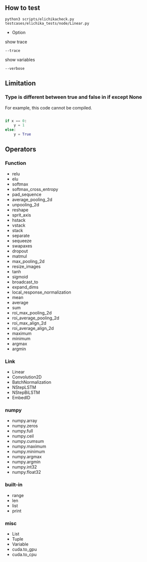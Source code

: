 ## How to test

```
python3 scripts/elichikacheck.py testcases/elichika_tests/node/Linear.py
```

- Option

show trace

```
--trace
```

show variables

```
--verbose
```

## Limitation

### Type is different between true and false in if except None

For example, this code cannot be compiled.

```python

if x == 0:
    y = 1
else:
    y = True    

```

## Operators

### Function

- relu
- elu
- softmax
- softmax_cross_entropy
- pad_sequence
- average_pooling_2d
- unpooling_2d
- reshape
- sprit_axis
- hstack
- vstack
- stack
- separate
- sequeeze
- swapaxes
- dropout
- matmul
- max_pooling_2d
- resize_images
- tanh
- sigmoid
- broadcast_to
- expand_dims
- local_response_normalization
- mean
- average
- sum
- roi_max_pooling_2d
- roi_average_pooling_2d
- roi_max_align_2d
- roi_average_align_2d
- maximum
- minimum
- argmax
- argmin

### Link

- Linear
- Convolution2D
- BatchNormalization
- NStepLSTM
- NStepBiLSTM
- EmbedID

### numpy

- numpy.array
- numpy.zeros
- numpy.full
- numpy.ceil
- numpy.cumsum
- numpy.maximum
- numpy.minimum
- numpy.argmax
- numpy.argmin
- numpy.int32
- numpy.float32

### built-in

- range
- len
- list
- print

### misc

- List
- Tuple
- Variable
- cuda.to_gpu
- cuda.to_cpu